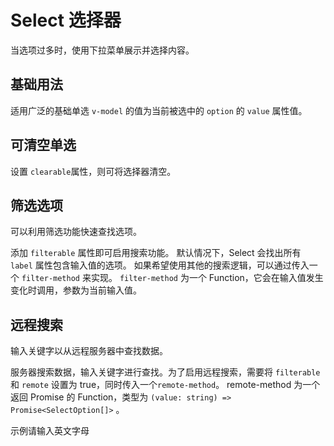 # Select 选择器

当选项过多时，使用下拉菜单展示并选择内容。

## 基础用法

适用广泛的基础单选 `v-model` 的值为当前被选中的 `option` 的 `value` 属性值。

<preview path="../demo/Select/Basic.vue" title="基础Select" description="Select 基础用例"></preview>

## 可清空单选

设置 `clearable`属性，则可将选择器清空。
<preview path="../demo/Select/clearable.vue" title="Select clearable" description="Select clearable"></preview>

## 筛选选项

可以利用筛选功能快速查找选项。

添加 `filterable` 属性即可启用搜索功能。 默认情况下，Select 会找出所有 `label` 属性包含输入值的选项。 如果希望使用其他的搜索逻辑，可以通过传入一个 `filter-method` 来实现。 `filter-method` 为一个 Function，它会在输入值发生变化时调用，参数为当前输入值。

<preview path="../demo/Select/filterable.vue" title="筛选选项" description="Select 筛选选项"></preview>

## 远程搜索

输入关键字以从远程服务器中查找数据。

服务器搜索数据，输入关键字进行查找。为了启用远程搜索，需要将 `filterable` 和 `remote` 设置为 true，同时传入一个`remote-method`。 remote-method 为一个返回 Promise 的 Function，类型为 `(value: string) => Promise<SelectOption[]>` 。

示例请输入英文字母

<preview path="../demo/Select/Remote.vue" title="Remote" description="Select Remote"></preview>
